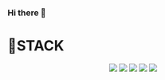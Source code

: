 ### Hi there 👋

<!--
**jieunDev5/jieunDev5** is a ✨ _special_ ✨ repository because its `README.md` (this file) appears on your GitHub profile.

Here are some ideas to get you started:

- 🔭 I’m currently working on ...
- 🌱 I’m currently learning ...
- 👯 I’m looking to collaborate on ...
- 🤔 I’m looking for help with ...
- 💬 Ask me about ...
- 📫 How to reach me: ...
- 😄 Pronouns: ...
- ⚡ Fun fact: ...
-->


# 🌱STACK
<p align="center">
<img src="https://img.shields.io/badge/-Java-007396?style=flat&logo=Java">
<img src="https://img.shields.io/badge/-Oracle-F80000?style=flat&logo=Oracle"> 
<img src="https://img.shields.io/badge/-C%23-5C2D91?style=flat&logo=Visual%20Studio%20Code">
<img src="https://img.shields.io/badge/-MSSQL-CC2927?style=flat&logo=Microsoft%20SQL%20Server">
<img src="https://img.shields.io/badge/-JavaScript-yellow?style=flat&logo=JavaScript">

  
  
<p>
